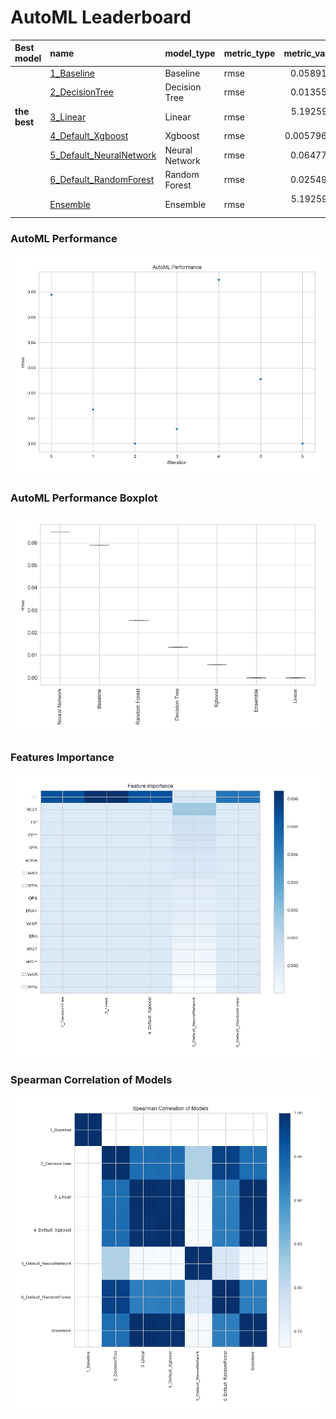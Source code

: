 # AutoML Leaderboard

| Best model   | name                                                         | model_type     | metric_type   |   metric_value |   train_time |
|:-------------|:-------------------------------------------------------------|:---------------|:--------------|---------------:|-------------:|
|              | [1_Baseline](1_Baseline/README.md)                           | Baseline       | rmse          |    0.0589199   |         0.65 |
|              | [2_DecisionTree](2_DecisionTree/README.md)                   | Decision Tree  | rmse          |    0.0135558   |        10.85 |
| **the best** | [3_Linear](3_Linear/README.md)                               | Linear         | rmse          |    5.19259e-17 |         1.52 |
|              | [4_Default_Xgboost](4_Default_Xgboost/README.md)             | Xgboost        | rmse          |    0.00579678  |         1.89 |
|              | [5_Default_NeuralNetwork](5_Default_NeuralNetwork/README.md) | Neural Network | rmse          |    0.0647758   |         0.77 |
|              | [6_Default_RandomForest](6_Default_RandomForest/README.md)   | Random Forest  | rmse          |    0.0254998   |         1.91 |
|              | [Ensemble](Ensemble/README.md)                               | Ensemble       | rmse          |    5.19259e-17 |         0.13 |

### AutoML Performance
![AutoML Performance](ldb_performance.png)

### AutoML Performance Boxplot
![AutoML Performance Boxplot](ldb_performance_boxplot.png)

### Features Importance
![features importance across models](features_heatmap.png)



### Spearman Correlation of Models
![models spearman correlation](correlation_heatmap.png)

